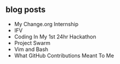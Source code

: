 ## blog posts 
+ My Change.org Internship
+ IFV
+ Coding In My 1st 24hr Hackathon
+ Project Swarm
+ Vim and Bash
+ What GitHub Contributions Meant To Me
